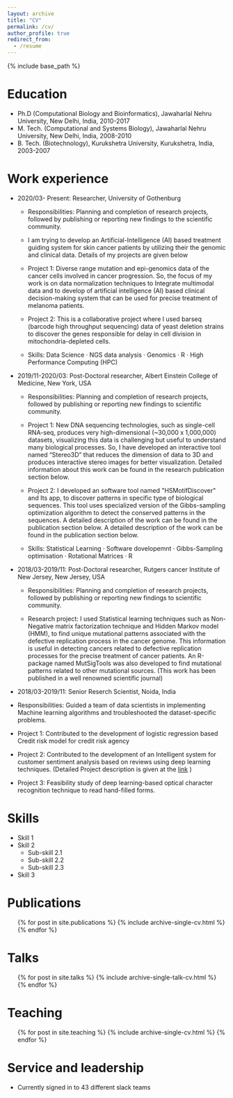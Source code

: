 ```yaml
---
layout: archive
title: "CV"
permalink: /cv/
author_profile: true
redirect_from:
  - /resume
---
```


{% include base_path %}

Education
======
* Ph.D (Computational Biology and Bioinformatics), Jawaharlal Nehru University, New Delhi, India, 2010-2017
* M. Tech. (Computational and Systems Biology), Jawaharlal Nehru University,  New Delhi, India, 2008-2010
* B. Tech. (Biotechnology), Kurukshetra University, Kurukshetra, India, 2003-2007
 

Work experience
======

* 2020/03- Present: Researcher, University of Gothenburg
  * Responsibilities: Planning and completion of research projects, followed by publishing or reporting new findings to the scientific community.

  * I am trying to develop an Artificial-Intelligence (AI) based treatment guiding system for skin cancer patients by utilizing their the genomic and clinical data. Details of my projects are given below

  *	Project 1: Diverse range mutation and epi-genomics data of the cancer cells involved in cancer progression. So, the focus of my work is on data normalization techniques to Integrate multimodal data and to develop of artificial intelligence (AI) based clinical decision-making system that can be used for precise treatment of melanoma patients. 

  * Project 2: This is a collaborative project where I used barseq (barcode high throughput sequencing) data of yeast deletion strains to discover the genes responsible for delay in cell division in mitochondria-depleted cells.

   * Skills: Data Science · NGS data analysis · Genomics · R · High Performance Computing (HPC)
	

* 2019/11-2020/03: Post-Doctoral researcher, Albert Einstein College of Medicine, New York, USA
  
  * Responsibilities: Planning and completion of research projects, followed by publishing or reporting new findings to scientific community.

  * Project 1: New DNA sequencing technologies, such as single-cell RNA-seq, produces very high-dimensional (~30,000 x 1,000,000) datasets, visualizing this data is challenging but useful to understand many biological processes. So, I have developed an interactive tool named “Stereo3D” that reduces the dimension of data to 3D and produces interactive stereo images for better visualization. Detailed information about this work can be found in the research publication section below.

  * Project 2:  I developed an software tool named "HSMotifDiscover" and Its app, to discover patterns in specific type of biological sequences. This tool uses specialized version of the Gibbs-sampling optimization algorithm to detect the conserved patterns in the sequences. A detailed description of the work can be found in the publication section below. A detailed description of the work can be found in the publication section below.

  * Skills: Statistical Learning · Software dovelopemnt · Gibbs-Sampling optimisation · Rotational Matrices · R
  
* 2018/03-2019/11: Post-Doctoral researcher, Rutgers cancer Institute of New Jersey, New Jersey, USA

  * Responsibilities: Planning and completion of research projects, followed by publishing or reporting new findings to scientific community.

  * Research project: I used Statistical learning techniques such as Non-Negative matrix factorization technique and Hidden Markov model (HMM), to find unique mutational patterns associated with the defective replication process in the cancer genome. This information is useful in detecting cancers related to defective replication processes for the precise treatment of cancer patients. An R-package named MutSigTools was also developed to find mutational patterns related to other mutational sources. (This work has been published in a well renowned scientific journal)

* 2018/03-2019/11: Senior Reserch Scientist, Noida, India

 * Responsibilities: Guided a team of data scientists in implementing Machine learning algorithms and troubleshooted the dataset-specific problems.

 * Project 1: Contributed to the development of logistic regression based Credit risk model for credit risk agency
 * Project 2: Contributed to the development of an Intelligent system for customer sentiment analysis based on reviews using deep learning techniques. (Detailed Project description is given at the [link](https://valiancesolutions.com/whitepapers/sentiment-analysis/) )
 * Project 3: Feasibility study of deep learning-based optical character recognition technique to read hand-filled forms.

  
Skills
======
* Skill 1
* Skill 2
  * Sub-skill 2.1
  * Sub-skill 2.2
  * Sub-skill 2.3
* Skill 3

Publications
======
  <ul>{% for post in site.publications %}
    {% include archive-single-cv.html %}
  {% endfor %}</ul>
  
Talks
======
  <ul>{% for post in site.talks %}
    {% include archive-single-talk-cv.html %}
  {% endfor %}</ul>
  
Teaching
======
  <ul>{% for post in site.teaching %}
    {% include archive-single-cv.html %}
  {% endfor %}</ul>
  
Service and leadership
======
* Currently signed in to 43 different slack teams
